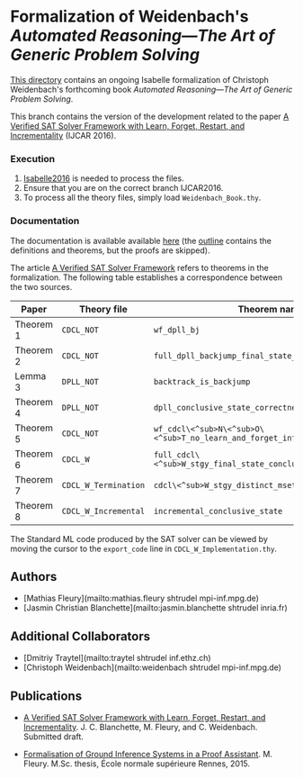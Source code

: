 # Formalization of Weidenbach's _Automated Reasoning―The Art of Generic Problem Solving_ #

[This directory](https://bitbucket.org/jasmin_blanchette/isafol/src/IJCAR2016/Weidenbach_Book/) contains an ongoing Isabelle formalization of Christoph Weidenbach's forthcoming book _Automated Reasoning―The Art of Generic Problem Solving_.

This branch contains the version of the development related to the paper
[A Verified SAT Solver Framework with Learn, Forget, Restart, and Incrementality](http://people.mpi-inf.mpg.de/~jblanche/sat.pdf) (IJCAR 2016).

### Execution ###

1. [Isabelle2016](http://isabelle.in.tum.de/website-Isabelle2016) is needed to process the files.
2. Ensure that you are on the correct branch IJCAR2016.
3. To process all the theory files, simply load ```Weidenbach_Book.thy```.

### Documentation ###

The documentation is available available 
[here](http://people.mpi-inf.mpg.de/~mfleury/IsaFoL/IJCAR2016/Weidenbach_Book) (the 
[outline](http://people.mpi-inf.mpg.de/~mfleury/IsaFoL/IJCAR2016/Weidenbach_Book/outline.pdf) contains the definitions and theorems, but the proofs are skipped).

The article [A Verified SAT Solver Framework](http://people.mpi-inf.mpg.de/~jblanche/sat.pdf) refers to theorems in the formalization. The following table establishes a correspondence between the two sources.

|Paper      |  Theory file            |   Theorem name
|-----------|-------------------------|---------------------------------------------------------------------
|Theorem 1  |  ``CDCL_NOT``           |   ``wf_dpll_bj``
|Theorem 2  |  ``CDCL_NOT``           |   ``full_dpll_backjump_final_state_from_init_state``
|Lemma 3    |  ``DPLL_NOT``           |   ``backtrack_is_backjump``
|Theorem 4  |  ``DPLL_NOT``           |   ``dpll_conclusive_state_correctness``
|Theorem 5  |  ``CDCL_NOT``           |   ``wf_cdcl\<^sub>N\<^sub>O\<^sub>T_no_learn_and_forget_infinite_chain``
|Theorem 6  |  ``CDCL_W``             |   ``full_cdcl\<^sub>W_stgy_final_state_conclusive_from_init_state``
|Theorem 7  |  ``CDCL_W_Termination`` |   ``cdcl\<^sub>W_stgy_distinct_mset_clauses``
|Theorem 8  |  ``CDCL_W_Incremental`` |   ``incremental_conclusive_state``

The Standard ML code produced by the SAT solver can be viewed by moving the cursor to the ```export_code``` line in ```CDCL_W_Implementation.thy```.


## Authors ##

* [Mathias Fleury](mailto:mathias.fleury shtrudel mpi-inf.mpg.de)
* [Jasmin Christian Blanchette](mailto:jasmin.blanchette shtrudel inria.fr)

## Additional Collaborators ##

* [Dmitriy Traytel](mailto:traytel shtrudel inf.ethz.ch)
* [Christoph Weidenbach](mailto:weidenbach shtrudel mpi-inf.mpg.de)

## Publications ##

* [A Verified SAT Solver Framework with Learn, Forget, Restart, and Incrementality](http://people.mpi-inf.mpg.de/~jblanche/sat.pdf).
  J. C. Blanchette, M. Fleury, and C. Weidenbach. Submitted draft.

* [Formalisation of Ground Inference Systems in a Proof Assistant](http://www.mpi-inf.mpg.de/fileadmin/inf/rg1/Documents/fleury_master_thesis.pdf).
  M. Fleury.
  M.Sc. thesis, École normale supérieure Rennes, 2015.

